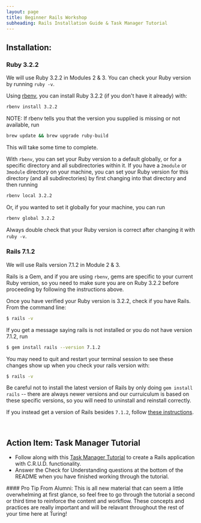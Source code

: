 ```yaml
---
layout: page
title: Beginner Rails Workshop
subheading: Rails Installation Guide & Task Manager Tutorial
---
```


## Installation:
### Ruby 3.2.2

We will use Ruby 3.2.2 in Modules 2 & 3. You can check your Ruby version by running `ruby -v`.

Using [rbenv](https://github.com/rbenv/rbenv), you can install Ruby 3.2.2 (if you don't have it already) with:

```bash
rbenv install 3.2.2
```

NOTE: If rbenv tells you that the version you supplied is missing or not available, run 

```bash
brew update && brew upgrade ruby-build
```
This will take some time to complete. 

With `rbenv`, you can set your Ruby version to a default globally, or for a specific directory and all subdirectories within it. If you have a `2module` or `3module` directory on your machine, you can set your Ruby version for this directory (and all subdirectories) by first changing into that directory and then running

```bash
rbenv local 3.2.2
```

Or, if you wanted to set it globally for your machine, you can run 

```bash
rbenv global 3.2.2
```

Always double check that your Ruby version is correct after changing it with `ruby -v`.


### Rails 7.1.2

We will use Rails version 7.1.2 in Module 2 & 3.

Rails is a Gem, and if you are using `rbenv`, gems are specific to your current Ruby version, so you need to make sure you are on Ruby 3.2.2 before proceeding by following the instructions above.

Once you have verified your Ruby version is 3.2.2, check if you have Rails. From the command line:

```bash
$ rails -v
```

If you get a message saying rails is not installed or you do not have version 7.1.2, run

```bash
$ gem install rails --version 7.1.2
```

You may need to quit and restart your terminal session to see these changes show up when you check your rails version with:

```bash
$ rails -v
```

Be careful not to install the latest version of Rails by only doing `gem install rails` -- there are always newer versions and our curruiculum is based on these specific versions, so you will need to uninstall and reinstall correctly. 

If you instead get a version of Rails besides `7.1.2`, follow [these instructions](https://github.com/turingschool-examples/task_manager_rails/blob/master/rails_uninstall.md).

<br>

## Action Item: Task Manager Tutorial


- Follow along with this [Task Manager Tutorial](https://github.com/turingschool-examples/task_manager_rails) to create a Rails application with C.R.U.D. functionality.
- Answer the Check for Understanding questions at the bottom of the README when you have finished working through the tutorial.

<div class="note">
#### Pro Tip From Alumni:
This is all new material that can seem a little overwhelming at first glance, so feel free to go through the tutorial a second or third time to reinforce the content and workflow. These concepts and practices are really important and will be relavant throughout the rest of your time here at Turing!
</div>
<br>
<br>
<br>
<br>
